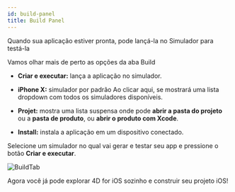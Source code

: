 ```yaml
---
id: build-panel
title: Build Panel
---
```


Quando sua aplicação estiver pronta, pode lançá-la no Simulador para testá-la

Vamos olhar mais de perto as opções da aba Build

* **Criar e executar:** lança a aplicação no simulador.

* **iPhone X:** simulador por padrão Ao clicar aqui, se mostrará uma lista dropdown com todos os simuladores disponíveis.

* **Projet:** mostra uma lista suspensa onde pode **abrir a pasta do projeto** ou a **pasta de produto**, ou **abrir o produto com Xcode**.

* **Install:** instala a aplicação em um dispositivo conectado.

Selecione um simulador no qual vai gerar e testar seu app e pressione o botão **Criar e executar**.

![BuildTab](assets/en/project-editor/Build-Tab-4D-for-iOS.png)

Agora você já pode explorar 4D for iOS sozinho e construir seu projeto iOS!
